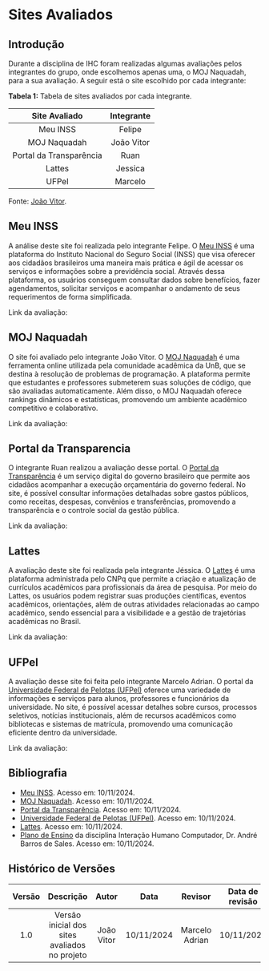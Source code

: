 # Sites Avaliados

## Introdução

Durante a disciplina de IHC foram realizadas algumas avaliações pelos integrantes do grupo, onde escolhemos apenas uma, o MOJ Naquadah, para a sua avaliação. A seguir está o site escolhido por cada integrante:

**Tabela 1:** Tabela de sites avaliados por cada integrante.

| Site Avaliado | Integrante |
|:-------------:|:----------:|
| Meu INSS | Felipe |
| MOJ Naquadah | João Vitor |
| Portal da Transparência | Ruan |
| Lattes | Jessica |
| UFPel | Marcelo |

Fonte: [João Vitor](https://github.com/Jauzimm).

## Meu INSS

A análise deste site foi realizada pelo integrante Felipe. O [Meu INSS](https://meu.inss.gov.br/) é uma plataforma do Instituto Nacional do Seguro Social (INSS) que visa oferecer aos cidadãos brasileiros uma maneira mais prática e ágil de acessar os serviços e informações sobre a previdência social. Através dessa plataforma, os usuários conseguem consultar dados sobre benefícios, fazer agendamentos, solicitar serviços e acompanhar o andamento de seus requerimentos de forma simplificada.

Link da avaliação:

## MOJ Naquadah

O site foi avaliado pelo integrante João Vitor. O [MOJ Naquadah](https://moj.naquadah.com.br/cgi-bin/index.sh) é uma ferramenta online utilizada pela comunidade acadêmica da UnB, que se destina à resolução de problemas de programação. A plataforma permite que estudantes e professores submeterem suas soluções de código, que são avaliadas automaticamente. Além disso, o MOJ Naquadah oferece rankings dinâmicos e estatísticas, promovendo um ambiente acadêmico competitivo e colaborativo.

Link da avaliação:

## Portal da Transparencia

O integrante Ruan realizou a avaliação desse portal. O [Portal da Transparência](https://portaldatransparencia.gov.br) é um serviço digital do governo brasileiro que permite aos cidadãos acompanhar a execução orçamentária do governo federal. No site, é possível consultar informações detalhadas sobre gastos públicos, como receitas, despesas, convênios e transferências, promovendo a transparência e o controle social da gestão pública.

Link da avaliação:

## Lattes

A avaliação deste site foi realizada pela integrante Jéssica. O [Lattes](https://lattes.cnpq.br) é uma plataforma administrada pelo CNPq que permite a criação e atualização de currículos acadêmicos para profissionais da área de pesquisa. Por meio do Lattes, os usuários podem registrar suas produções científicas, eventos acadêmicos, orientações, além de outras atividades relacionadas ao campo acadêmico, sendo essencial para a visibilidade e a gestão de trajetórias acadêmicas no Brasil.

Link da avaliação:

## UFPel

A avaliação desse site foi feita pelo integrante Marcelo Adrian. O portal da [Universidade Federal de Pelotas (UFPel)](https://portal.ufpel.edu.br/#) oferece uma variedade de informações e serviços para alunos, professores e funcionários da universidade. No site, é possível acessar detalhes sobre cursos, processos seletivos, notícias institucionais, além de recursos acadêmicos como bibliotecas e sistemas de matrícula, promovendo uma comunicação eficiente dentro da universidade.

Link da avaliação:

## Bibliografia 
- [Meu INSS](https://meu.inss.gov.br/). Acesso em: 10/11/2024.
- [MOJ Naquadah](https://moj.naquadah.com.br/cgi-bin/index.sh). Acesso em: 10/11/2024.
- [Portal da Transparência](https://portaldatransparencia.gov.br). Acesso em: 10/11/2024.
- [Universidade Federal de Pelotas (UFPel)](https://portal.ufpel.edu.br/#). Acesso em: 10/11/2024.
- [Lattes](https://lattes.cnpq.br). Acesso em: 10/11/2024.
- [Plano de Ensino](https://aprender3.unb.br/pluginfile.php/2972625/mod_resource/content/56/Plano_de_Ensino%20FIHC%20022024%20Turma%2001%20v1.pdf) da disciplina Interação Humano Computador, Dr. André Barros de Sales. Acesso em: 10/11/2024.


## Histórico de Versões

| Versão |               Descrição                |   Autor    |    Data    |    Revisor     | Data de revisão |
| :----: | :------------------------------------: | :--------: | :--------: | :------------: | :-------------: |
|  1.0   | Versão inicial dos sites avaliados no projeto | João Vitor | 10/11/2024 | Marcelo Adrian |   10/11/2024  |